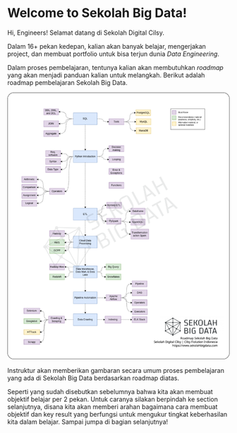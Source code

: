 # Welcome to Sekolah Big Data!

Hi, Engineers! Selamat datang di Sekolah Digital Cilsy. 

Dalam 16+ pekan kedepan, kalian akan banyak belajar, mengerjakan project, dan membuat portfolio untuk bisa terjun dunia _Data Engineering_.

Dalam proses pembelajaran, tentunya kalian akan membutuhkan _roadmap_ yang akan menjadi panduan kalian untuk melangkah. Berikut adalah roadmap pembelajaran Sekolah Big Data.

![Roadmap Sekolah Big Data](images/Roadmap%20Sekolah%20Big%20Data.png)

Instruktur akan memberikan gambaran secara umum proses pembelajaran yang ada di Sekolah Big Data berdasarkan roadmap diatas.

Seperti yang sudah disebutkan sebelumnya bahwa kita akan membuat objektif belajar per 2 pekan. Untuk caranya silakan berpindah ke section selanjutnya, disana kita akan memberi arahan bagaimana cara membuat objektif dan key result yang berfungsi untuk mengukur tingkat keberhasilan kita dalam belajar. Sampai jumpa di bagian selanjutnya!